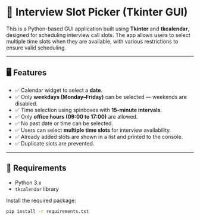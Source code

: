# 📅 Interview Slot Picker (Tkinter GUI)

This is a Python-based GUI application built using **Tkinter** and **tkcalendar**, designed for scheduling interview call slots. The app allows users to select multiple time slots when they are available, with various restrictions to ensure valid scheduling.

---

## 🖥️ Features

- ✅ Calendar widget to select a **date**.
- ✅ Only **weekdays (Monday–Friday)** can be selected — weekends are disabled.
- ✅ Time selection using spinboxes with **15-minute intervals**.
- ✅ Only **office hours (09:00 to 17:00)** are allowed.
- ✅ No past date or time can be selected.
- ✅ Users can select **multiple time slots** for interview availability.
- ✅ Already added slots are shown in a list and printed to the console.
- ✅ Duplicate slots are prevented.

---

## 🚀 Requirements

- Python 3.x
- `tkcalendar` library

Install the required package:

```bash
pip install -r requirements.txt
